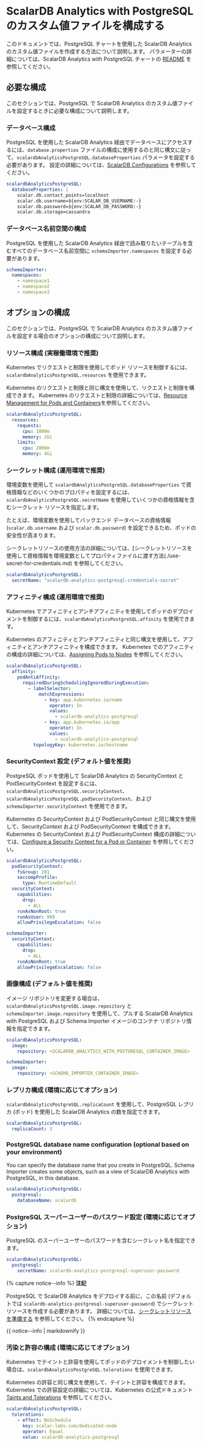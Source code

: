 # ScalarDB Analytics with PostgreSQL のカスタム値ファイルを構成する

このドキュメントでは、PostgreSQL チャートを使用した ScalarDB Analytics のカスタム値ファイルを作成する方法について説明します。 パラメーターの詳細については、ScalarDB Analytics with PostgreSQL チャートの [README](https://github.com/scalar-labs/helm-charts/blob/main/charts/scalardb-analytics-postgresql/README.md) を参照してください。

## 必要な構成

このセクションでは、PostgreSQL で ScalarDB Analytics のカスタム値ファイルを設定するときに必要な構成について説明します。

### データベース構成

PostgreSQL を使用した ScalarDB Analytics 経由でデータベースにアクセスするには、`database.properties` ファイルの構成に使用するのと同じ構文に従って、`scalardbAnalyticsPostgreSQL.databaseProperties` パラメータを設定する必要があります。 設定の詳細については、[ScalarDB Configurations](https://github.com/scalar-labs/scalardb/blob/master/docs/configurations.md) を参照してください。

```yaml
scalardbAnalyticsPostgreSQL:
  databaseProperties: |
    scalar.db.contact_points=localhost
    scalar.db.username=${env:SCALAR_DB_USERNAME:-}
    scalar.db.password=${env:SCALAR_DB_PASSWORD:-}
    scalar.db.storage=cassandra
```

### データベース名前空間の構成

PostgreSQL を使用した ScalarDB Analytics 経由で読み取りたいテーブルを含むすべてのデータベース名前空間に `schemaImporter.namespaces` を設定する必要があります。

```yaml
schemaImporter:
  namespaces:
    - namespace1
    - namespace2
    - namespace3
```

## オプションの構成

このセクションでは、PostgreSQL で ScalarDB Analytics のカスタム値ファイルを設定する場合のオプションの構成について説明します。

### リソース構成 (実稼働環境で推奨)

Kubernetes でリクエストと制限を使用してポッド リソースを制御するには、`scalardbAnalyticsPostgreSQL.resources` を使用できます。

Kubernetes のリクエストと制限と同じ構文を使用して、リクエストと制限を構成できます。 Kubernetes のリクエストと制限の詳細については、[Resource Management for Pods and Containers](https://kubernetes.io/docs/concepts/configuration/manage-resources-containers/)を参照してください。

```yaml
scalardbAnalyticsPostgreSQL:
  resources:
    requests:
      cpu: 1000m
      memory: 2Gi
    limits:
      cpu: 2000m
      memory: 4Gi
```

### シークレット構成 (運用環境で推奨)

環境変数を使用して `scalardbAnalyticsPostgreSQL.databaseProperties` で資格情報などのいくつかのプロパティを設定するには、`scalardbAnalyticsPostgreSQL.secretName` を使用していくつかの資格情報を含むシークレット リソースを指定します。

たとえば、環境変数を使用してバックエンド データベースの資格情報 (`scalar.db.username` および `scalar.db.password`) を設定できるため、ポッドの安全性が高まります。

シークレットリソースの使用方法の詳細については、[シークレットリソースを使用して資格情報を環境変数としてプロパティファイルに渡す方法(./use-secret-for-credentials.md) を参照してください。

```yaml
scalardbAnalyticsPostgreSQL:
  secretName: "scalardb-analytics-postgresql-credentials-secret"
```

### アフィニティ構成 (運用環境で推奨)

Kubernetes でアフィニティとアンチアフィニティを使用してポッドのデプロイメントを制御するには、`scalardbAnalyticsPostgreSQL.affinity` を使用できます。

Kubernetes のアフィニティとアンチアフィニティと同じ構文を使用して、アフィニティとアンチアフィニティを構成できます。 Kubernetes でのアフィニティの構成の詳細については、[Assigning Pods to Nodes](https://kubernetes.io/docs/concepts/scheduling-eviction/assign-pod-node/) を参照してください。

```yaml
scalardbAnalyticsPostgreSQL:
  affinity:
    podAntiAffinity:
      requiredDuringSchedulingIgnoredDuringExecution:
        - labelSelector:
            matchExpressions:
              - key: app.kubernetes.io/name
                operator: In
                values:
                  - scalardb-analytics-postgresql
              - key: app.kubernetes.io/app
                operator: In
                values:
                  - scalardb-analytics-postgresql
          topologyKey: kubernetes.io/hostname
```

### SecurityContext 設定 (デフォルト値を推奨)

PostgreSQL ポッドを使用して ScalarDB Analytics の SecurityContext と PodSecurityContext を設定するには、`scalardbAnalyticsPostgreSQL.securityContext`、`scalardbAnalyticsPostgreSQL.podSecurityContext`、および `schemaImporter.securityContext` を使用できます。

Kubernetes の SecurityContext および PodSecurityContext と同じ構文を使用して、SecurityContext および PodSecurityContext を構成できます。 Kubernetes の SecurityContext および PodSecurityContext 構成の詳細については、[Configure a Security Context for a Pod or Container](https://kubernetes.io/docs/tasks/configure-pod-container/security-context/) を参照してください。

```yaml
scalardbAnalyticsPostgreSQL:
  podSecurityContext:
    fsGroup: 201
    seccompProfile:
      type: RuntimeDefault
  securityContext:
    capabilities:
      drop:
        - ALL
    runAsNonRoot: true
    runAsUser: 999
    allowPrivilegeEscalation: false

schemaImporter:
  securityContext:
    capabilities:
      drop:
        - ALL
    runAsNonRoot: true
    allowPrivilegeEscalation: false
```

### 画像構成 (デフォルト値を推奨)

イメージ リポジトリを変更する場合は、`scalardbAnalyticsPostgreSQL.image.repository` と `schemaImporter.image.repository` を使用して、プルする ScalarDB Analytics with PostgreSQL および Schema Importer イメージのコンテナ リポジトリ情報を指定できます。

```yaml
scalardbAnalyticsPostgreSQL:
  image:
    repository: <SCALARDB_ANALYTICS_WITH_POSTGRESQL_CONTAINER_IMAGE>

schemaImporter:
  image:
    repository: <SCHEMA_IMPORTER_CONTAINER_IMAGE>
```

### レプリカ構成 (環境に応じてオプション)

`scalardbAnalyticsPostgreSQL.replicaCount` を使用して、PostgreSQL レプリカ (ポッド) を使用した ScalarDB Analytics の数を指定できます。

```yaml
scalardbAnalyticsPostgreSQL:
  replicaCount: 3
```

### PostgreSQL database name configuration (optional based on your environment)

You can specify the database name that you create in PostgreSQL. Schema Importer creates some objects, such as a view of ScalarDB Analytics with PostgreSQL, in this database.

```yaml
scalardbAnalyticsPostgreSQL:
  postgresql:
    databaseName: scalardb
```

### PostgreSQL スーパーユーザーのパスワード設定 (環境に応じてオプション)

PostgreSQL のスーパーユーザーのパスワードを含むシークレット名を指定できます。

```yaml
scalardbAnalyticsPostgreSQL:
  postgresql:
    secretName: scalardb-analytics-postgresql-superuser-password
```

{% capture notice--info %}
**注記**

PostgreSQL で ScalarDB Analytics をデプロイする前に、この名前 (デフォルトでは `scalardb-analytics-postgresql-superuser-password`) でシークレット リソースを作成する必要があります。 詳細については、[シークレットリソースを準備する](how-to-deploy-scalardb-analytics-postgresql.md#シークレットリソースを準備する) を参照してください。
{% endcapture %}

<div class="notice--info">{{ notice--info | markdownify }}</div>

### 汚染と許容の構成 (環境に応じてオプション)

Kubernetes でテイントと許容を使用してポッドのデプロイメントを制御したい場合は、`scalardbAnalyticsPostgreSQL.tolerations` を使用できます。

Kubernetes の許容と同じ構文を使用して、テイントと許容を構成できます。 Kubernetes での許容設定の詳細については、Kubernetes の公式ドキュメント [Taints and Tolerations](https://kubernetes.io/docs/concepts/scheduling-eviction/taint-and-toleration/) を参照してください。

```yaml
scalardbAnalyticsPostgreSQL:
  tolerations:
    - effect: NoSchedule
      key: scalar-labs.com/dedicated-node
      operator: Equal
      value: scalardb-analytics-postgresql
```

